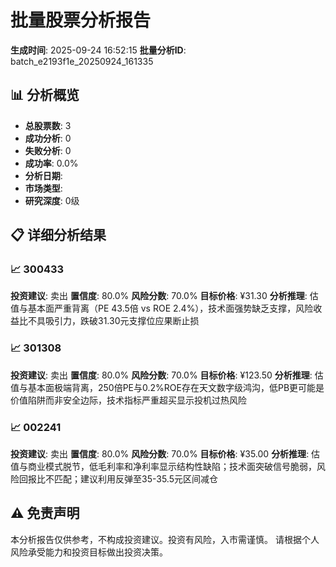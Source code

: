 # 批量股票分析报告
**生成时间**: 2025-09-24 16:52:15
**批量分析ID**: batch_e2193f1e_20250924_161335

## 📊 分析概览
- **总股票数**: 3
- **成功分析**: 0
- **失败分析**: 0
- **成功率**: 0.0%
- **分析日期**: 
- **市场类型**: 
- **研究深度**: 0级

## 📋 详细分析结果

### 📈 300433
**投资建议**: 卖出
**置信度**: 80.0%
**风险分数**: 70.0%
**目标价格**: ¥31.30
**分析推理**: 估值与基本面严重背离（PE 43.5倍 vs ROE 2.4%），技术面强势缺乏支撑，风险收益比不具吸引力，跌破31.30元支撑位应果断止损

### 📈 301308
**投资建议**: 卖出
**置信度**: 80.0%
**风险分数**: 70.0%
**目标价格**: ¥123.50
**分析推理**: 估值与基本面极端背离，250倍PE与0.2%ROE存在天文数字级鸿沟，低PB更可能是价值陷阱而非安全边际，技术指标严重超买显示投机过热风险

### 📈 002241
**投资建议**: 卖出
**置信度**: 80.0%
**风险分数**: 70.0%
**目标价格**: ¥35.00
**分析推理**: 估值与商业模式脱节，低毛利率和净利率显示结构性缺陷；技术面突破信号脆弱，风险回报比不匹配；建议利用反弹至35-35.5元区间减仓

## ⚠️ 免责声明

本分析报告仅供参考，不构成投资建议。投资有风险，入市需谨慎。
请根据个人风险承受能力和投资目标做出投资决策。
